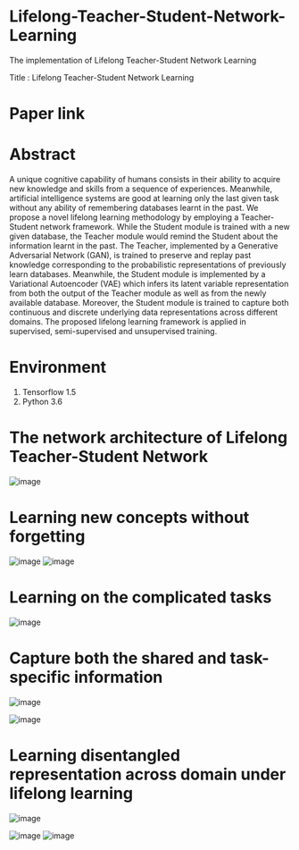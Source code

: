 # Lifelong-Teacher-Student-Network-Learning
The implementation of Lifelong Teacher-Student Network Learning

Title : Lifelong Teacher-Student Network Learning

# Paper link



# Abstract

A unique cognitive capability of humans consists in their ability to acquire new knowledge and 
skills from a sequence of experiences. Meanwhile, artificial intelligence systems are good
at learning only the last given task without any ability of remembering databases learnt 
in the past. We propose a novel lifelong learning methodology by employing a Teacher-Student
network framework. While the Student module is trained with a new given database, the Teacher 
module would remind the Student about the information learnt in the past. The Teacher, implemented 
by a Generative Adversarial Network (GAN), is trained to preserve and replay past knowledge corresponding 
to the probabilistic representations of previously learn databases. Meanwhile, the Student module is 
implemented by a Variational Autoencoder (VAE) which infers its latent variable representation from both
the output of the Teacher module as well as from the newly available database. Moreover, the Student module
is trained to capture both continuous and discrete underlying data representations across different domains. 
The proposed lifelong learning framework is applied in  supervised, semi-supervised and unsupervised training.


# Environment

1. Tensorflow 1.5
2. Python 3.6


# The network architecture of Lifelong Teacher-Student Network

![image](https://github.com/dtuzi123/Lifelong-Teacher-Student-Network-Learning/blob/main/mainStructure.png)

# Learning new concepts without forgetting

![image](https://github.com/dtuzi123/Lifelong-Teacher-Student-Network-Learning/blob/main/t1.png)
![image](https://github.com/dtuzi123/Lifelong-Teacher-Student-Network-Learning/blob/main/t2.png)

# Learning on the complicated tasks

![image](https://github.com/dtuzi123/Lifelong-Teacher-Student-Network-Learning/blob/main/t3.png)

# Capture both the shared and task-specific information

![image](https://github.com/dtuzi123/Lifelong-Teacher-Student-Network-Learning/blob/main/t4.png)

![image](https://github.com/dtuzi123/Lifelong-Teacher-Student-Network-Learning/blob/main/t5.png)

# Learning disentangled representation across domain under lifelong learning

![image](https://github.com/dtuzi123/Lifelong-Teacher-Student-Network-Learning/blob/main/t6.png)

![image](https://github.com/dtuzi123/Lifelong-Teacher-Student-Network-Learning/blob/main/t7.png)
![image](https://github.com/dtuzi123/Lifelong-Teacher-Student-Network-Learning/blob/main/t8.png)





